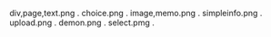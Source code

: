 div,page,text.png . 
choice.png . 
image,memo.png . 
simpleinfo.png . 
upload.png . 
demon.png .
select.pmg . 
